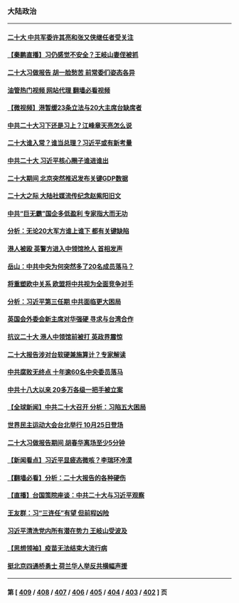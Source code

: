 ### 大陆政治
---
#### [二十大 中共军委许其亮和张又侠继任者受关注](../../pages/ncid277/n13847456.md?10180845) 
#### [【秦鹏直播】习仍感觉不安全？王岐山妻侄被抓](../../pages/ncid277/n13847398.md?10180845) 
#### [二十大习做报告 胡一脸愁苦 前常委们姿态各异](../../pages/ncid277/n13846320.md?10180845) 
#### [油管热门视频 网站代理 翻墙必看视频](http://132.145.103.77:81/youtube.html?10180845)
#### [【微视频】港暂缓23条立法与20大主席台缺席者](../../pages/ncid277/n13847193.md?10180845) 
#### [中共二十大习下还是习上？江峰章天亮怎么说](../../pages/ncid277/n13847492.md?10180845) 
#### [二十大谁入常？谁当总理？习近平或有新考量](../../pages/ncid277/n13847449.md?10180845) 
#### [中共二十大 习近平核心圈子谁进谁出](../../pages/ncid277/n13847460.md?10180845) 
#### [二十大期间 北京突然推迟发布关键GDP数据](../../pages/ncid277/n13847442.md?10180845) 
#### [二十大之际 大陆社媒流传纪念赵紫阳旧文](../../pages/ncid277/n13847033.md?10180845) 
#### [中共“巨无霸”国企多低盈利 专家指大而无功](../../pages/ncid277/n13847078.md?10180845) 
#### [分析：无论20大军方谁上谁下 都有关键缺陷](../../pages/ncid277/n13847376.md?10180845) 
#### [港人被殴 英警方进入中领馆抢人 首相发声](../../pages/ncid277/n13847363.md?10180845) 
#### [岳山：中共中央为何突然多了20名成员落马？](../../pages/ncid277/n13847329.md?10180845) 
#### [将重塑欧中关系 欧盟将中共视为全面竞争对手](../../pages/ncid277/n13847362.md?10180845) 
#### [分析：习近平第三任期 中共面临更大困局](../../pages/ncid277/n13846781.md?10180845) 
#### [英国会外委会新主席对华强硬 寻求与台湾合作](../../pages/ncid277/n13847181.md?10180845) 
#### [抗议二十大 港人中领馆前被打 英政界震惊](../../pages/ncid277/n13847167.md?10180845) 
#### [二十大报告涉对台软硬兼施算计？专家解读](../../pages/ncid277/n13847036.md?10180845) 
#### [中共腐败无终点 十年逾60名中央委员落马](../../pages/ncid277/n13847113.md?10180845) 
#### [中共十八大以来 20多万各级一把手被立案](../../pages/ncid277/n13847093.md?10180845) 
#### [【全球新闻】中共二十大召开 分析：习陷五大困局](../../pages/ncid277/n13847059.md?10180845) 
#### [世界民主运动大会台北举行 10月25日登场](../../pages/ncid277/n13846960.md?10180845) 
#### [二十大习做报告期间 胡春华离场至少5分钟](../../pages/ncid277/n13846951.md?10180845) 
#### [【新闻看点】习近平显疲态微咳？李瑞环冷漠](../../pages/ncid277/n13846787.md?10180845) 
#### [【翻墙必看】分析：二十大报告的各种硬伤](../../pages/ncid277/n13846841.md?10180845) 
#### [【直播】台国策院座谈：中共二十大与习近平观察](../../pages/ncid277/n13846862.md?10180845) 
#### [王友群：习“三连任”有望 但前程凶险](../../pages/ncid277/n13846785.md?10180845) 
#### [习近平清洗党内所有潜在势力 王岐山受波及](../../pages/ncid277/n13846782.md?10180845) 
#### [【思想领袖】疫苗无法结束大流行病](../../pages/ncid277/n13828447.md?10180845) 
#### [挺北京四通桥勇士 荷兰华人举反共横幅声援](../../pages/ncid277/n13846812.md?10180845) 

---
#### 第 [ [409](./409.md?10180845) / [408](./408.md?10180845) / [407](./407.md?10180845) / [406](./406.md?10180845) / [405](./405.md?10180845) / [404](./404.md?10180845) / [403](./403.md?10180845) / [402](./402.md?10180845) ] 页
